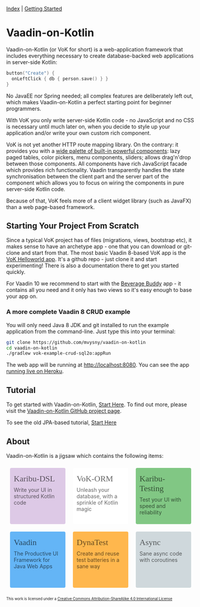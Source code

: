 [Index](index.html) | [Getting Started](gettingstarted.html)

# Vaadin-on-Kotlin

Vaadin-on-Kotlin (or VoK for short) is a web-application framework that includes everything necessary to create database-backed web applications in server-side Kotlin:

```kotlin
button("Create") {
  onLeftClick { db { person.save() } }
}
```

No JavaEE nor Spring needed; all complex features are deliberately left out, which makes Vaadin-on-Kotlin a perfect
starting point for beginner programmers.

With VoK you only write server-side Kotlin code - no JavaScript and no CSS is necessary until much later on, when you decide
to style up your application and/or write your own custom rich component. 

VoK is not yet another HTTP route mapping library. On the contrary: it provides you with a 
[wide palette of built-in powerful components](https://karibu-uitest.herokuapp.com/): lazy paged tables, color pickers, menu components, sliders; allows drag'n'drop between those components.
All components have rich JavaScript facade which provides rich functionality. Vaadin transparently handles the state synchronisation between the client part and
the server part of the component which allows you to focus on wiring the components in pure server-side Kotlin code.

Because of that, VoK feels more of a client widget library (such as JavaFX) than a web page-based framework.

## Starting Your Project From Scratch

Since a typical VoK project has  of files (migrations, views, bootstrap etc), it makes sense to have an archetype app - one that you can
download or git-clone and start from that. The most basic Vaadin 8-based VoK app is the [VoK Helloworld app](https://github.com/mvysny/vok-helloword-app).
It's a github repo - just clone it and start experimenting! There is also a documentation there to get you started quickly.

For Vaadin 10 we recommend to start with the [Beverage Buddy](https://github.com/mvysny/beverage-buddy-vok/) app - it contains all you need
and it only has two views so it's easy enough to base your app on.

### A more complete Vaadin 8 CRUD example

You will only need Java 8 JDK and git installed to run the example application from the command-line. Just type this into your terminal:

```bash
git clone https://github.com/mvysny/vaadin-on-kotlin
cd vaadin-on-kotlin
./gradlew vok-example-crud-sql2o:appRun
```

The web app will be running at [http://localhost:8080](http://localhost:8080). You can see the app [running live on Heroku](https://vok-crud.herokuapp.com/).

## Tutorial

To get started with Vaadin-on-Kotlin, [Start Here](gettingstarted.html). To find out more, please visit the [Vaadin-on-Kotlin GitHub project page](https://github.com/mvysny/vaadin-on-kotlin).

To see the old JPA-based tutorial, [Start Here](gettingstartedjpa.html)

## About

Vaadin-on-Kotlin is a jigsaw which contains the following items:

<style>
.box {
  border-radius: 4px;
  padding: 16px 10px;
  margin: 10px;
  width: 170px;
  height: 118px;
  transition: box-shadow 200ms;
  transition-timing-function: cubic-bezier(0.55, 0, 0.1, 1);
  display: inline-block;
  color: rgba(0, 0, 0, 0.6);
  cursor: pointer;
}
.box:hover {
  box-shadow: 0 5px 10px rgba(0,0,0,.15);
}
.app {
  background: rgb(221, 201, 230);
}
.fe {
  background: rgb(129, 199, 132);
}
.md {
  background: rgb(255, 255, 255);
}
.go {
  background: rgb(100, 181, 246);
}
.au {
  background: rgb(255, 183, 77);
}
.pt {
  background: rgb(207, 216, 220);
}
.box .caption {
  font-size: 22px;
  font-family: Arvo, Monaco, serif;
}
.box .body {
  padding-top: 8px;
  font-size: 14px;
}
</style>

<div style="display: flex">
<div onclick="location.href='https://github.com/mvysny/karibu-dsl';" class="box app"><div class="caption">Karibu-DSL</div><div class="body">Write your UI in structured Kotlin code</div></div>
<div onclick="location.href='https://github.com/mvysny/vok-orm';" class="box md"><div class="caption">VoK-ORM</div><div class="body">Unleash your database, with a sprinkle of Kotlin magic</div></div>
<div onclick="location.href='https://github.com/mvysny/karibu-testing';" class="box fe"><div class="caption">Karibu-Testing</div><div class="body">Test your UI with speed and reliability</div></div>
</div>
<div style="display: flex">
<div onclick="location.href='https://vaadin.com/';" class="box go"><div class="caption">Vaadin</div><div class="body">The Productive UI Framework for Java Web Apps</div></div>
<div onclick="location.href='https://github.com/mvysny/dynatest';" class="box au"><div class="caption">DynaTest</div><div class="body">Create and reuse test batteries in a sane way</div></div>
<div onclick="location.href='https://github.com/mvysny/vaadin-coroutines-demo';" class="box pt"><div class="caption">Async</div><div class="body">Sane async code with coroutines</div></div>
</div>

<sub><sup>This work is licensed under a [Creative Commons Attribution-ShareAlike 4.0 International License](https://creativecommons.org/licenses/by-sa/4.0/)</sup></sub>
